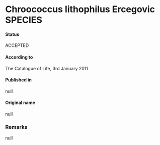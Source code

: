 # Chroococcus lithophilus Ercegovic SPECIES

#### Status
ACCEPTED

#### According to
The Catalogue of Life, 3rd January 2011

#### Published in
null

#### Original name
null

### Remarks
null